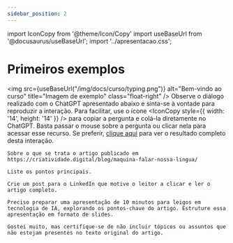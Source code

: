 ```yaml
---
sidebar_position: 2
---
```

import IconCopy from '@theme/Icon/Copy'
import useBaseUrl from '@docusaurus/useBaseUrl';
import '../apresentacao.css';

# Primeiros exemplos
  <img src={useBaseUrl("/img/docs/curso/typing.png")} alt="Bem-vindo ao curso" title="Imagem de exemplo" class="float-right" />
Observe o diálogo realizado com o ChatGPT apresentado abaixo e sinta-se à vontade para reproduzir a interação. Para facilitar, use o ícone <IconCopy style={{ width: '14', height: '14' }} /> para copiar a pergunta e colá-la diretamente no ChatGPT. Basta passar o mouse sobre a pergunta ou clicar nela para acessar esse recurso. Se preferir, [clique aqui](https://chatgpt.com/share/67785a73-48dc-8003-99f2-f9d0ef29c8fa) para ver o resultado completo desta interação. 

```
Sobre o que se trata o artigo publicado em https://criatividade.digital/blog/maquina-falar-nossa-lingua/
```

```
Liste os pontos principais.
```

```
Crie um post para o LinkedIn que motive o leitor a clicar e ler o artigo completo.
```

```
Preciso preparar uma apresentação de 10 minutos para leigos em tecnologia de IA, explorando os pontos-chave do artigo. Estruture essa apresentação em formato de slides.
```

```
Gostei muito, mas certifique-se de não incluir tópicos ou assuntos que não estejam presentes no texto original do artigo.
```